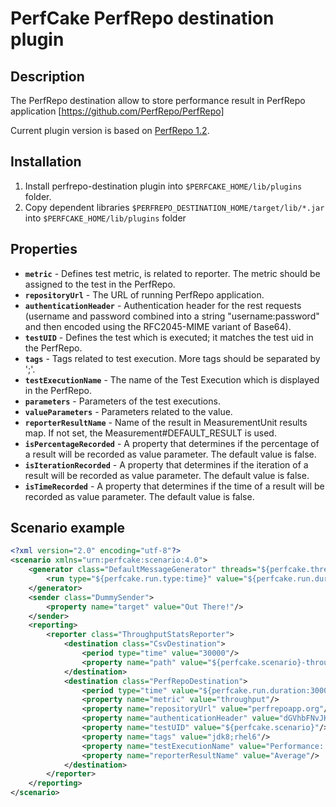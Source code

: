 PerfCake PerfRepo destination plugin
==============================

Description
-----------
The PerfRepo destination allow to store performance result in PerfRepo application [https://github.com/PerfRepo/PerfRepo]

Current plugin version is based on [PerfRepo 1.2](https://github.com/PerfRepo/PerfRepo/tree/1.2).

Installation
------------

1. Install perfrepo-destination plugin into `$PERFCAKE_HOME/lib/plugins` folder.
2. Copy dependent libraries `$PERFREPO_DESTINATION_HOME/target/lib/*.jar` into `$PERFCAKE_HOME/lib/plugins` folder

Properties
----------

- **`metric`** - Defines test metric, is related to reporter. The metric should be assigned to the test in the PerfRepo.
- **`repositoryUrl`** - The URL of running PerfRepo application.
- **`authenticationHeader`** - Authentication header for the rest requests (username and password combined into a string "username:password" and then encoded using the RFC2045-MIME variant of Base64).
- **`testUID`** - Defines the test which is executed; it matches the test uid in the PerfRepo.
- **`tags`** - Tags related to test execution. More tags should be separated by ';'.
- **`testExecutionName`** - The name of the Test Execution which is displayed in the PerfRepo.
- **`parameters`** - Parameters of the test executions.
- **`valueParameters`** - Parameters related to the value.
- **`reporterResultName`** - Name of the result in MeasurementUnit results map. If not set, the Measurement#DEFAULT_RESULT is used.
- **`isPercentageRecorded`** - A property that determines if the percentage of a result will be recorded as value parameter. The default value is false.
- **`isIterationRecorded`** - A property that determines if the iteration of a result will be recorded as value parameter. The default value is false.
- **`isTimeRecorded`** - A property that determines if the time of a result will be recorded as value parameter. The default value is false.

Scenario example
----------------

```xml
<?xml version="2.0" encoding="utf-8"?>
<scenario xmlns="urn:perfcake:scenario:4.0">
	<generator class="DefaultMessageGenerator" threads="${perfcake.thread.count:100}">
		<run type="${perfcake.run.type:time}" value="${perfcake.run.duration:300000}"/>
	</generator>
	<sender class="DummySender">
		<property name="target" value="Out There!"/>
	</sender>
	<reporting>
		<reporter class="ThroughputStatsReporter">
			<destination class="CsvDestination">
				<period type="time" value="30000"/>
				<property name="path" value="${perfcake.scenario}-throughput-stats.csv"/>
			</destination>
			<destination class="PerfRepoDestination">
				<period type="time" value="${perfcake.run.duration:300000}"/>
				<property name="metric" value="throughput"/>
				<property name="repositoryUrl" value="perfrepoapp.org"/>
				<property name="authenticationHeader" value="dGVhbFNvJKTp0ZWOtc29hKSM="/>
				<property name="testUID" value="${perfcake.scenario}"/>
				<property name="tags" value="jdk8;rhel6"/>
				<property name="testExecutionName" value="Performance: ${perfcake.scenario}"/>
				<property name="reporterResultName" value="Average"/>
			</destination>
		</reporter>
	</reporting>
</scenario>
```

